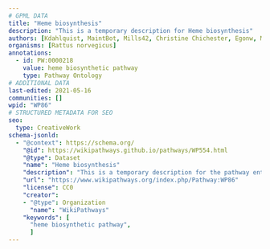 ```yaml
---
# GPML DATA
title: "Heme biosynthesis"
description: "This is a temporary description for Heme biosynthesis"
authors: [Kdahlquist, MaintBot, Mills42, Christine Chichester, Egonw, Mkutmon, Eweitz]
organisms: [Rattus norvegicus]
annotations:
  - id: PW:0000218
    value: heme biosynthetic pathway
    type: Pathway Ontology
# ADDITIONAL DATA
last-edited: 2021-05-16
communities: []
wpid: "WP86"
# STRUCTURED METADATA FOR SEO
seo:
  type: CreativeWork
schema-jsonld:
  - "@context": https://schema.org/
    "@id": https://wikipathways.github.io/pathways/WP554.html
    "@type": Dataset
    "name": "Heme biosynthesis"
    "description": "This is a temporary description for the pathway entitled: Heme biosynthesis"
    "url": "https://www.wikipathways.org/index.php/Pathway:WP86"
    "license": CC0
    "creator":
    - "@type": Organization
      "name": "WikiPathways"
    "keywords": [
      "heme biosynthetic pathway",
      ]
---
```

